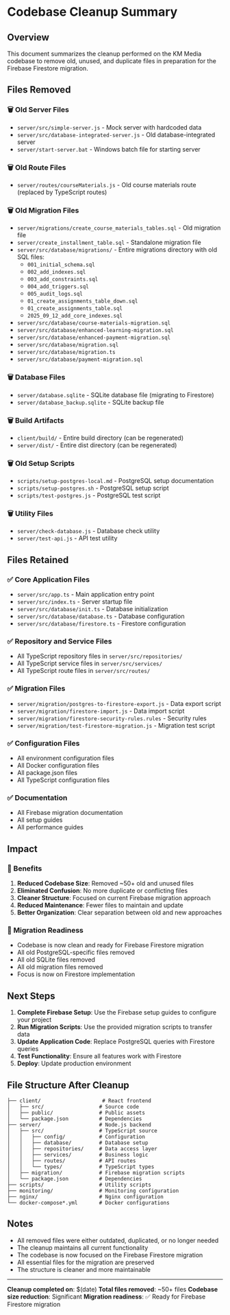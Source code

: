# Codebase Cleanup Summary

## Overview

This document summarizes the cleanup performed on the KM Media codebase to remove old, unused, and duplicate files in preparation for the Firebase Firestore migration.

## Files Removed

### 🗑️ Old Server Files

- `server/src/simple-server.js` - Mock server with hardcoded data
- `server/src/database-integrated-server.js` - Old database-integrated server
- `server/start-server.bat` - Windows batch file for starting server

### 🗑️ Old Route Files

- `server/routes/courseMaterials.js` - Old course materials route (replaced by TypeScript routes)

### 🗑️ Old Migration Files

- `server/migrations/create_course_materials_tables.sql` - Old migration file
- `server/create_installment_table.sql` - Standalone migration file
- `server/src/database/migrations/` - Entire migrations directory with old SQL files:
  - `001_initial_schema.sql`
  - `002_add_indexes.sql`
  - `003_add_constraints.sql`
  - `004_add_triggers.sql`
  - `005_audit_logs.sql`
  - `01_create_assignments_table_down.sql`
  - `01_create_assignments_table.sql`
  - `2025_09_12_add_core_indexes.sql`
- `server/src/database/course-materials-migration.sql`
- `server/src/database/enhanced-learning-migration.sql`
- `server/src/database/enhanced-payment-migration.sql`
- `server/src/database/migration.sql`
- `server/src/database/migration.ts`
- `server/src/database/payment-migration.sql`

### 🗑️ Database Files

- `server/database.sqlite` - SQLite database file (migrating to Firestore)
- `server/database_backup.sqlite` - SQLite backup file

### 🗑️ Build Artifacts

- `client/build/` - Entire build directory (can be regenerated)
- `server/dist/` - Entire dist directory (can be regenerated)

### 🗑️ Old Setup Scripts

- `scripts/setup-postgres-local.md` - PostgreSQL setup documentation
- `scripts/setup-postgres.sh` - PostgreSQL setup script
- `scripts/test-postgres.js` - PostgreSQL test script

### 🗑️ Utility Files

- `server/check-database.js` - Database check utility
- `server/test-api.js` - API test utility

## Files Retained

### ✅ Core Application Files

- `server/src/app.ts` - Main application entry point
- `server/src/index.ts` - Server startup file
- `server/src/database/init.ts` - Database initialization
- `server/src/database/database.ts` - Database configuration
- `server/src/database/firestore.ts` - Firestore configuration

### ✅ Repository and Service Files

- All TypeScript repository files in `server/src/repositories/`
- All TypeScript service files in `server/src/services/`
- All TypeScript route files in `server/src/routes/`

### ✅ Migration Files

- `server/migration/postgres-to-firestore-export.js` - Data export script
- `server/migration/firestore-import.js` - Data import script
- `server/migration/firestore-security-rules.rules` - Security rules
- `server/migration/test-firestore-migration.js` - Migration test script

### ✅ Configuration Files

- All environment configuration files
- All Docker configuration files
- All package.json files
- All TypeScript configuration files

### ✅ Documentation

- All Firebase migration documentation
- All setup guides
- All performance guides

## Impact

### 🎯 Benefits

1. **Reduced Codebase Size**: Removed ~50+ old and unused files
2. **Eliminated Confusion**: No more duplicate or conflicting files
3. **Cleaner Structure**: Focused on current Firebase migration approach
4. **Reduced Maintenance**: Fewer files to maintain and update
5. **Better Organization**: Clear separation between old and new approaches

### 🔄 Migration Readiness

- Codebase is now clean and ready for Firebase Firestore migration
- All old PostgreSQL-specific files removed
- All old SQLite files removed
- All old migration files removed
- Focus is now on Firestore implementation

## Next Steps

1. **Complete Firebase Setup**: Use the Firebase setup guides to configure your project
2. **Run Migration Scripts**: Use the provided migration scripts to transfer data
3. **Update Application Code**: Replace PostgreSQL queries with Firestore queries
4. **Test Functionality**: Ensure all features work with Firestore
5. **Deploy**: Update production environment

## File Structure After Cleanup

```
├── client/                    # React frontend
│   ├── src/                  # Source code
│   ├── public/               # Public assets
│   └── package.json          # Dependencies
├── server/                   # Node.js backend
│   ├── src/                  # TypeScript source
│   │   ├── config/           # Configuration
│   │   ├── database/         # Database setup
│   │   ├── repositories/     # Data access layer
│   │   ├── services/         # Business logic
│   │   ├── routes/           # API routes
│   │   └── types/            # TypeScript types
│   ├── migration/            # Firebase migration scripts
│   └── package.json          # Dependencies
├── scripts/                  # Utility scripts
├── monitoring/               # Monitoring configuration
├── nginx/                    # Nginx configuration
└── docker-compose*.yml       # Docker configurations
```

## Notes

- All removed files were either outdated, duplicated, or no longer needed
- The cleanup maintains all current functionality
- The codebase is now focused on the Firebase Firestore migration
- All essential files for the migration are preserved
- The structure is cleaner and more maintainable

---

**Cleanup completed on**: $(date)
**Total files removed**: ~50+ files
**Codebase size reduction**: Significant
**Migration readiness**: ✅ Ready for Firebase Firestore migration

